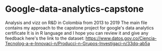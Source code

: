 # Google-data-analytics-capstone
Analysis and vizz on R&D in Colombia from 2013 to 2019
The main file contains my approach to the capstone project for google's data analytics certificate
It is in R language and I hope you can review it and give any feedback
here's the link to the dataset:
https://www.datos.gov.co/Ciencia-Tecnolog-a-e-Innovaci-n/Producci-n-Grupos-Investigaci-n/33dq-ab5a
